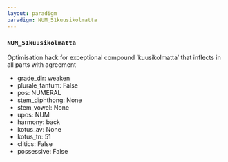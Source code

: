 ```yaml
---
layout: paradigm
paradigm: NUM_51kuusikolmatta
---
```

### ` NUM_51kuusikolmatta `

Optimisation hack for exceptional compound ’kuusikolmatta’ that inflects in all parts with agreement
* grade_dir: weaken
* plurale_tantum: False
* pos: NUMERAL
* stem_diphthong: None
* stem_vowel: None
* upos: NUM
* harmony: back
* kotus_av: None
* kotus_tn: 51
* clitics: False
* possessive: False
